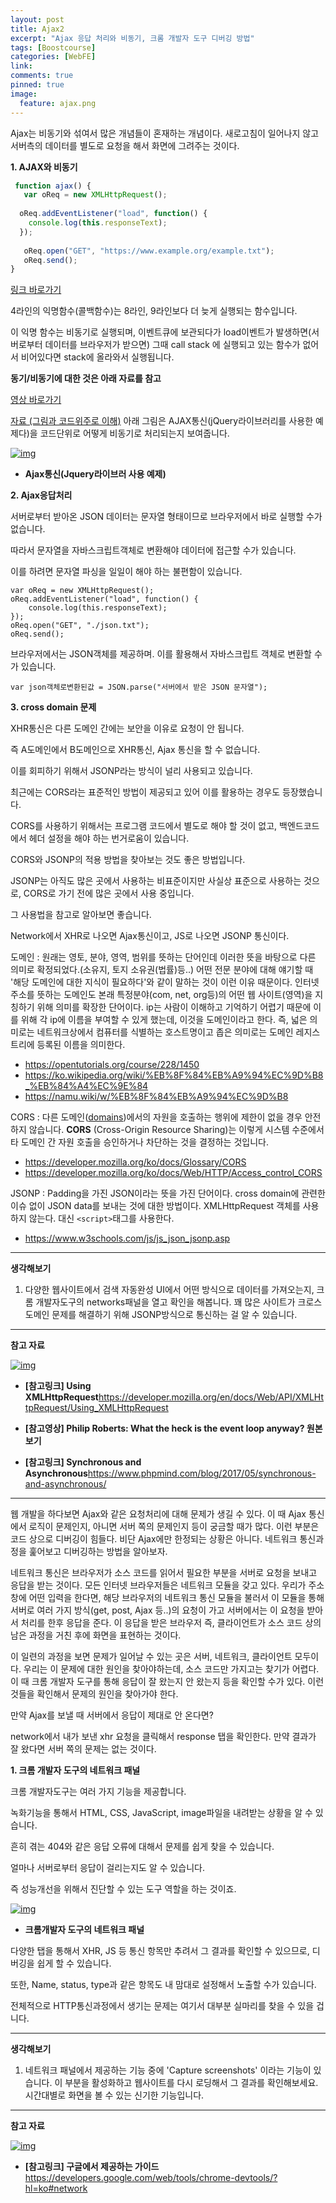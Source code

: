 ```yaml
---
layout: post
title: Ajax2
excerpt: "Ajax 응답 처리와 비동기, 크롬 개발자 도구 디버깅 방법"
tags: [Boostcourse]
categories: [WebFE]
link:
comments: true
pinned: true
image:
  feature: ajax.png
---
```


Ajax는 비동기와 섞여서 많은 개념들이 혼재하는 개념이다. 새로고침이 일어나지 않고 서버측의 데이터를 별도로 요청을 해서 화면에 그려주는 것이다.  





**1. AJAX와 비동기**

```javascript
 function ajax() {
   var oReq = new XMLHttpRequest();
	
  oReq.addEventListener("load", function() {
    console.log(this.responseText);
  });
	
   oReq.open("GET", "https://www.example.org/example.txt");
   oReq.send();
}
```

[링크 바로가기](https://developer.mozilla.org/en/docs/Web/API/XMLHttpRequest/Using_XMLHttpRequest)

4라인의 익명함수(콜백함수)는 8라인, 9라인보다 더 늦게 실행되는 함수입니다.

이 익명 함수는 비동기로 실행되며, 이벤트큐에 보관되다가 load이벤트가 발생하면(서버로부터 데이터를 브라우저가 받으면) 그때 call stack 에 실행되고 있는 함수가 없어서 비어있다면 stack에 올라와서 실행됩니다.

**동기/비동기에 대한 것은 아래 자료를 참고**

[영상 바로가기](https://www.youtube.com/watch?v=8aGhZQkoFbQ)

[자료 (그림과 코드위주로 이해)](https://www.phpmind.com/blog/2017/05/synchronous-and-asynchronous/)
아래 그림은 AJAX통신(jQuery라이브러리를 사용한 예제다)을 코드단위로 어떻게 비동기로 처리되는지 보여줍니다.

[![img](https://cphinf.pstatic.net/mooc/20180202_278/15175639688702H54K_PNG/3-3-1_Ajax%28Jquery__%29.png?type=w760)](https://www.edwith.org/boostcourse-web/lecture/16756/#)

- **Ajax통신(Jquery라이브러 사용 예제)**


**2. Ajax응답처리**

서버로부터 받아온 JSON 데이터는 문자열 형태이므로 브라우저에서 바로 실행할 수가 없습니다. 

따라서 문자열을 자바스크립트객체로 변환해야 데이터에 접근할 수가 있습니다.

이를 하려면 문자열 파싱을 일일이 해야 하는 불편함이 있습니다.

```
var oReq = new XMLHttpRequest();
oReq.addEventListener("load", function() {
    console.log(this.responseText);
});
oReq.open("GET", "./json.txt");
oReq.send();
```

브라우저에서는 JSON객체를 제공하며. 이를 활용해서 자바스크립트 객체로 변환할 수가 있습니다.

```
var json객체로변환된값 = JSON.parse("서버에서 받은 JSON 문자열");
```

**3. cross domain 문제**

XHR통신은 다른 도메인 간에는 보안을 이유로 요청이 안 됩니다.

즉 A도메인에서 B도메인으로 XHR통신, Ajax 통신을 할 수 없습니다.

이를 회피하기 위해서 JSONP라는 방식이 널리 사용되고 있습니다.

최근에는 CORS라는 표준적인 방법이 제공되고 있어 이를 활용하는 경우도 등장했습니다. 

CORS를 사용하기 위해서는 프로그램 코드에서 별도로 해야 할 것이 없고, 백엔드코드에서 헤더 설정을 해야 하는 번거로움이 있습니다.

CORS와 JSONP의 적용 방법을 찾아보는 것도 좋은 방법입니다.

JSONP는 아직도 많은 곳에서 사용하는 비표준이지만 사실상 표준으로 사용하는 것으로, CORS로 가기 전에 많은 곳에서 사용 중입니다.

그 사용법을 참고로 알아보면 좋습니다.

Network에서 XHR로 나오면 Ajax통신이고, JS로 나오면 JSONP 통신이다.



도메인 : 원래는 영토, 분야, 영역, 범위를 뜻하는 단어인데 이러한 뜻을 바탕으로 다른 의미로 확정되었다.(소유지, 토지 소유권(법률)등..) 어떤 전문 분야에 대해 얘기할 때 '해당 도메인에 대한 지식이 필요하다'와 같이 말하는 것이 이런 이유 때문이다. 인터넷 주소를 뜻하는 도메인도 본래 특정분야(com, net, org등)의 어떤 웹 사이트(영역)을 지칭하기 위해 의미를 확장한 단어이다. ip는 사람이 이해하고 기억하기 어렵기 때문에 이를 위해 각 ip에 이름을 부여할 수 있게 했는데, 이것을 도메인이라고 한다. 즉, 넓은 의미로는 네트워크상에서 컴퓨터를 식별하는 호스트명이고 좁은 의미로는 도메인 레지스트리에 등록된 이름을 의미한다.

* https://opentutorials.org/course/228/1450
* https://ko.wikipedia.org/wiki/%EB%8F%84%EB%A9%94%EC%9D%B8_%EB%84%A4%EC%9E%84
* https://namu.wiki/w/%EB%8F%84%EB%A9%94%EC%9D%B8

CORS : 다른 도메인([domains](https://developer.mozilla.org/en-US/docs/Glossary/domain))에서의 자원을 호출하는 행위에 제한이 없을 경우 안전하지 않습니다. **CORS** (Cross-Origin Resource Sharing)는 이렇게 시스템 수준에서 타 도메인 간 자원 호출을 승인하거나 차단하는 것을 결정하는 것입니다.

* https://developer.mozilla.org/ko/docs/Glossary/CORS
* https://developer.mozilla.org/ko/docs/Web/HTTP/Access_control_CORS

JSONP : Padding을 가진 JSON이라는 뜻을 가진 단어이다. cross domain에 관련한 이슈 없이 JSON data를 보내는 것에 대한 방법이다. XMLHttpRequest 객체를 사용하지 않는다. 대신 ```<script>```태그를 사용한다. 

* https://www.w3schools.com/js/js_json_jsonp.asp

------

**생각해보기**

1. 다양한 웹사이트에서 검색 자동완성 UI에서 어떤 방식으로 데이터를 가져오는지, 크롬 개발자도구의 networks패널을 열고 확인을 해봅니다. 꽤 많은 사이트가 크로스도메인 문제를 해결하기 위해 JSONP방식으로 통신하는 걸 알 수 있습니다.

------

**참고 자료**

[![img](https://cphinf.pstatic.net/mooc/20180202_111/1517564267942IjP9Q_PNG/RbRvJnLYJt62roRVzljP.png?type=mfullfill_199_148)](https://developer.mozilla.org/en/docs/Web/API/XMLHttpRequest/Using_XMLHttpRequest)

- **[참고링크] Using XMLHttpRequest**<https://developer.mozilla.org/en/docs/Web/API/XMLHttpRequest/Using_XMLHttpRequest>


- **[참고영상] Philip Roberts: What the heck is the event loop anyway? 원본보기**


- **[참고링크] Synchronous and Asynchronous**<https://www.phpmind.com/blog/2017/05/synchronous-and-asynchronous/>



---



웹 개발을 하다보면 Ajax와 같은 요청처리에 대해 문제가 생길 수 있다. 이 때 Ajax 통신에서 로직이 문제인지, 아니면 서버 쪽의 문제인지 등이 궁금할 때가 많다. 이런 부분은 코드 상으로 디버깅이 힘들다. 비단 Ajax에만 한정되는 상황은 아니다.  네트워크 통신과정을 훑어보고 디버깅하는 방법을 알아보자.

네트워크 통신은 브라우저가 소스 코드를 읽어서 필요한 부분을 서버로 요청을 보내고 응답을 받는 것이다. 모든 인터넷 브라우저들은 네트워크 모듈을 갖고 있다. 우리가 주소창에 어떤 입력을 한다면, 해당 브라우저의 네트워크 통신 모듈을 불러서 이 모듈을 통해 서버로 여러 가지 방식(get, post, Ajax 등..)의 요청이 가고 서버에서는 이 요청을 받아서 처리를 한후 응답을 준다. 이 응답을 받은 브라우저 즉, 클라이언트가 소스 코드 상의 남은 과정을 거친 후에 화면을 표현하는 것이다.

이 일련의 과정을 보면 문제가 일어날 수 있는 곳은 서버, 네트워크, 클라이언트 모두이다. 우리는 이 문제에 대한 원인을 찾아야하는데, 소스 코드만 가지고는 찾기가 어렵다. 이 때 크롬 개발자 도구를 통해 응답이 잘 왔는지 안 왔는지 등을 확인할 수가 있다. 이런 것들을 확인해서 문제의 원인을 찾아가야 한다.

만약 Ajax를 보낼 때 서버에서 응답이 제대로 안 온다면?

network에서 내가 보낸 xhr 요청을 클릭해서 response 탭을 확인한다. 만약 결과가 잘 왔다면 서버 쪽의 문제는 없는 것이다.



**1. 크롬 개발자 도구의 네트워크 패널**

크롬 개발자도구는 여러 가지 기능을 제공합니다.

녹화기능을 통해서 HTML, CSS, JavaScript, image파일을 내려받는 상황을 알 수 있습니다.

흔히 겪는 404와 같은 응답 오류에 대해서 문제를 쉽게 찾을 수 있습니다.

얼마나 서버로부터 응답이 걸리는지도 알 수 있습니다.

즉 성능개선을 위해서 진단할 수 있는 도구 역할을 하는 것이죠. 

[![img](https://cphinf.pstatic.net/mooc/20180205_131/1517812553101sxaO7_PNG/3-3-2____.png?type=w760)](https://www.edwith.org/boostcourse-web/lecture/16770/#)

- **크롬개발자 도구의 네트워크 패널**


다양한 탭을 통해서 XHR, JS 등 통신 항목만 추려서 그 결과를 확인할 수 있으므로, 디버깅을 쉽게 할 수 있습니다.

또한, Name, status, type과 같은 항목도 내 맘대로 설정해서 노출할 수가 있습니다.

전체적으로 HTTP통신과정에서 생기는 문제는 여기서 대부분 실마리를 찾을 수 있을 겁니다. 

------

**생각해보기**

1. 네트워크 패널에서 제공하는 기능 중에 'Capture screenshots' 이라는 기능이 있습니다. 이 부분을 활성화하고 웹사이트를 다시 로딩해서 그 결과를 확인해보세요. 시간대별로 화면을 볼 수 있는 신기한 기능입니다. 

------

**참고 자료** 

[![img](https://cphinf.pstatic.net/mooc/20180205_98/1517813929430yxMc9_PNG/IoZyj6mkyFP3tbXUc5sU.png?type=mfullfill_199_148)](https://developers.google.com/web/tools/chrome-devtools/?hl=ko#network)

- **[참고링크] 구글에서 제공하는 가이드**<https://developers.google.com/web/tools/chrome-devtools/?hl=ko#network>


